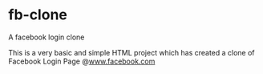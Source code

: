 # fb-clone
A facebook login clone

This is a very basic and simple HTML project which has created a clone of Facebook Login Page @www.facebook.com
